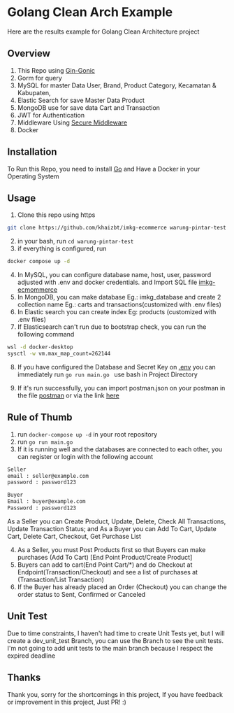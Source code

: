 # Golang Clean Arch Example

Here are the results example for Golang Clean Architecture project

## Overview

1. This Repo using [Gin-Gonic](https://github.com/gin-gonic/gin)
2. Gorm for query
3. MySQL for master Data User, Brand, Product Category, Kecamatan & Kabupaten,
4. Elastic Search for save Master Data Product
5. MongoDB use for save data Cart and Transaction
6. JWT for Authentication
7. Middleware Using [Secure Middleware](https://github.com/unrolled/secure)
8. Docker

## Installation

To Run this Repo, you need to install [Go](https://golang.org/dl/) and Have a Docker in your Operating System

## Usage

1. Clone this repo using https

```bash
git clone https://github.com/khaizbt/imkg-ecommerce warung-pintar-test
```

2. in your bash, run `cd warung-pintar-test`
3. if everything is configured, run

```bash
docker compose up -d
```

4. In MySQL, you can configure database name, host, user, password adjusted with .env and docker credentials. and Import SQL file [imkg-ecmommerce](https://github.com/khaizbt/imkg-ecommerce/blob/main/imkg-ecommerce.sql)
5. In MongoDB, you can make database Eg.: imkg_database and create 2 collection name Eg.: carts and transactions(customized with .env files)
6. In Elastic search you can create index Eg: products (customized with .env files)
7. If Elasticsearch can't run due to bootstrap check, you can run the following command

```bash
wsl -d docker-desktop
sysctl -w vm.max_map_count=262144
```

8. If you have configured the Database and Secret Key on [.env](https://github.com/khaizbt/imkg-ecommerce/blob/main/.env) you can immediately run `go run main.go ` use bash in Project Directory

9. If it's run successfully, you can import postman.json on your postman in the file [postman](https://github.com/khaizbt/imkg-ecommerce/blob/main/IMKG%20ECommerce.postman_collection.json) or via the link [here](https://documenter.getpostman.com/view/12945074/UVeCQoNQ)

## Rule of Thumb

1. run `docker-compose up -d` in your root repository
2. run `go run main.go`
3. If it is running well and the databases are connected to each other, you can register or login with the following account

```bash
Seller
email : seller@example.com
password : password123

Buyer
Email : buyer@example.com
Password : password123
```

As a Seller you can Create Product, Update, Delete, Check All Transactions, Update Transaction Status; and
As a Buyer you can Add To Cart, Update Cart, Delete Cart, Checkout, Get Purchase List

4. As a Seller, you must Post Products first so that Buyers can make purchases (Add To Cart) [End Point Product/Create Product]
5. Buyers can add to cart(End Point Cart/\*) and do Checkout at Endpoint(Transaction/Checkout) and see a list of purchases at (Transaction/List Transaction)
6. If the Buyer has already placed an Order (Checkout) you can change the order status to Sent, Confirmed or Canceled

## Unit Test

Due to time constraints, I haven't had time to create Unit Tests yet, but I will create a dev_unit_test Branch, you can use the Branch to see the unit tests. I'm not going to add unit tests to the main branch because I respect the expired deadline

## Thanks

Thank you, sorry for the shortcomings in this project, If you have feedback or improvement in this project, Just PR! :)
